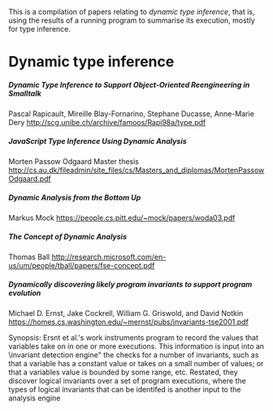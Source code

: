 This is a compilation of papers relating to _dynamic type inference_, that is,
using the results of a running program to summarise its execution, mostly for type inference.

# Dynamic type inference

##### Dynamic Type Inference to Support Object-Oriented Reengineering in Smalltalk
Pascal Rapicault, Mireille Blay-Fornarino, Stephane Ducasse, Anne-Marie Dery
http://scg.unibe.ch/archive/famoos/Rapi98a/type.pdf

##### JavaScript Type Inference Using Dynamic Analysis
Morten Passow Odgaard
Master thesis
http://cs.au.dk/fileadmin/site_files/cs/Masters_and_diplomas/MortenPassowOdgaard.pdf


##### Dynamic Analysis from the Bottom Up
Markus Mock
https://people.cs.pitt.edu/~mock/papers/woda03.pdf

##### The Concept of Dynamic Analysis
Thomas Ball
http://research.microsoft.com/en-us/um/people/tball/papers/fse-concept.pdf

##### Dynamically discovering likely program invariants to support program evolution
Michael D. Ernst, Jake Cockrell, William G. Griswold, and David Notkin
https://homes.cs.washington.edu/~mernst/pubs/invariants-tse2001.pdf

Synopsis:
Ersnt et al.'s work instruments program to record the values that variables take on in one or more executions. This information is input into an
\invariant detection engine" the checks for a number of invariants, such as that
a variable has a constant value or takes on a small number of values; or that a variables value is bounded by some range, etc. Restated, they discover logical
invariants over a set of program executions, where the types of logical invariants
that can be identifed is another input to the analysis engine
